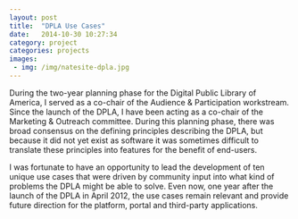 ```yaml
---
layout: post
title:  "DPLA Use Cases"
date:   2014-10-30 10:27:34
category: project
categories: projects
images:
 - img: /img/natesite-dpla.jpg
---
```


During the two-year planning phase for the Digital Public Library of America, I served as a co-chair of the Audience & Participation workstream. Since the launch of the DPLA, I have been acting as a co-chair of the Marketing & Outreach committee. During this planning phase, there was broad consensus on the defining principles describing the DPLA, but because it did not yet exist as software it was sometimes difficult to translate these principles into features for the benefit of end-users.

I was fortunate to have an opportunity to lead the development of ten unique use cases that were driven by community input into what kind of problems the DPLA might be able to solve. Even now, one year after the launch of the DPLA in April 2012, the use cases remain relevant and provide future direction for the platform, portal and third-party applications.